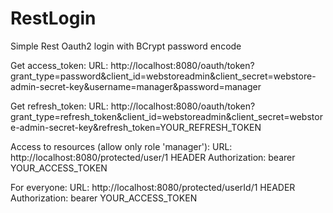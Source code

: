 RestLogin
=========

Simple Rest Oauth2 login with BCrypt password encode

Get access_token:
URL:   http://localhost:8080/oauth/token?grant_type=password&client_id=webstoreadmin&client_secret=webstore-admin-secret-key&username=manager&password=manager

Get refresh_token:
URL:   http://localhost:8080/oauth/token?grant_type=refresh_token&client_id=webstoreadmin&client_secret=webstore-admin-secret-key&refresh_token=YOUR_REFRESH_TOKEN

Access to resources (allow only role 'manager'):
URL:   http://localhost:8080/protected/user/1 
HEADER Authorization: bearer YOUR_ACCESS_TOKEN

For everyone:
URL:   http://localhost:8080/protected/userId/1 
HEADER Authorization: bearer YOUR_ACCESS_TOKEN
